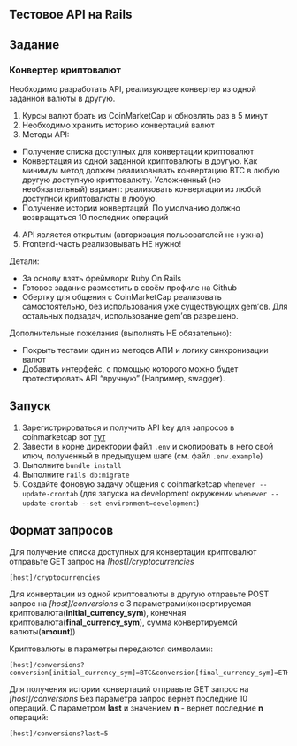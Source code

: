 ## Тестовое API на Rails

## Задание
### Конвертер криптовалют
Необходимо разработать API, реализующее конвертер из одной заданной валюты в другую.

1. Курсы валют брать из CoinMarketCap и обновлять раз в 5 минут
2. Необходимо хранить историю конвертаций валют
3. Методы API:
* Получение списка доступных для конвертации криптовалют
* Конвертация из одной заданной криптовалюты в другую. 
Как минимум метод должен реализовывать конвертацию BTC в любую другую доступную криптовалюту.
Усложненный (но необязательный) вариант: реализовать конвертации из любой доступной криптовалюты в любую.
* Получение истории конвертаций. По умолчанию должно возвращаться 10 последних операций
4. API является открытым (авторизация пользователей не нужна)
5. Frontend-часть реализовывать НЕ нужно!

Детали:
* За основу взять фреймворк Ruby On Rails
* Готовое задание разместить в своём профиле на Github
* Обертку для общения с CoinMarketCap реализовать самостоятельно, без использования уже существующих gem’ов.
Для остальных подзадач, использование gem’ов разрешено.

Дополнительные пожелания (выполнять НЕ обязательно):
* Покрыть тестами один из методов АПИ и логику синхронизации валют
* Добавить интерфейс, с помощью которого можно будет протестировать API “вручную” (Например, swagger). 

## Запуск
1. Зарегистрироваться и получить API key для запросов в coinmarketcap вот [тут](https://coinmarketcap.com/api/)
2. Завести в корне директории файл `.env` и скопировать в него свой ключ, полученный в предыдущем шаге
(см. файл `.env.example`)
3. Выполните `bundle install`
4. Выполните `rails db:migrate`
5. Создайте фоновую задачу общения с coinmarketcap `whenever --update-crontab` 
(для запуска на development окружении `whenever --update-crontab --set environment=development`)

## Формат запросов

Для получение списка доступных для конвертации криптовалют отправьте GET запрос на *[host]/cryptocurrencies*
```
[host]/cryptocurrencies
```

Для конвертации из одной криптовалюты в другую отправьте POST запрос на *[host]/conversions*
с 3 параметрами(конвертируемая криптовалюта(**initial_currency_sym**), конечная криптовалюта(**final_currency_sym**),
сумма конвертируемой валюты(**amount**))

Криптовалюты в параметры передаются символами:
```
[host]/conversions?conversion[initial_currency_sym]=BTC&conversion[final_currency_sym]=ETH&conversion[amount]=2
```

Для получения истории конвертаций отправьте GET запрос на *[host]/conversions* 
Без параметра запрос вернет последние 10 операций.
С параметром **last** и значением **n** - вернет последние **n** операций:
```
[host]/conversions?last=5
```